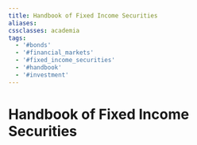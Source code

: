 ```yaml
---
title: Handbook of Fixed Income Securities
aliases:
cssclasses: academia
tags:
  - '#bonds'
  - '#financial_markets'
  - '#fixed_income_securities'
  - '#handbook'
  - '#investment'
---
```

# Handbook of Fixed Income Securities
